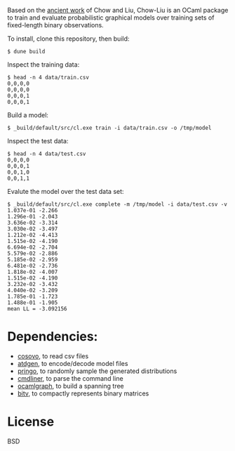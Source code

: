 Based on the [ancient
work](https://citeseerx.ist.psu.edu/viewdoc/download?doi=10.1.1.133.9772&rep=rep1&type=pdf)
of Chow and Liu, Chow-Liu is an OCaml package to train and evaluate
probabilistic graphical models over training sets of fixed-length
binary observations.

To install, clone this repository, then build:

```
$ dune build
```

Inspect the training data:
```
$ head -n 4 data/train.csv
0,0,0,0
0,0,0,0
0,0,0,1
0,0,0,1
```

Build a model:
```
$ _build/default/src/cl.exe train -i data/train.csv -o /tmp/model
```

Inspect the test data:
```
$ head -n 4 data/test.csv
0,0,0,0
0,0,0,1
0,0,1,0
0,0,1,1
```

Evalute the model over the test data set:
```
$ _build/default/src/cl.exe complete -m /tmp/model -i data/test.csv -v
1.037e-01 -2.266
1.296e-01 -2.043
3.636e-02 -3.314
3.030e-02 -3.497
1.212e-02 -4.413
1.515e-02 -4.190
6.694e-02 -2.704
5.579e-02 -2.886
5.185e-02 -2.959
6.481e-02 -2.736
1.818e-02 -4.007
1.515e-02 -4.190
3.232e-02 -3.432
4.040e-02 -3.209
1.785e-01 -1.723
1.488e-01 -1.905
mean LL = -3.092156
```

# Dependencies:

* [cosovo](https://opam.ocaml.org/packages/cosovo/), to read csv files
* [atdgen](https://opam.ocaml.org/packages/atdgen/), to encode/decode model files
* [pringo](https://opam.ocaml.org/packages/pringo/), to randomly sample the generated distributions
* [cmdliner](https://opam.ocaml.org/packages/cmdliner/), to parse the command line
* [ocamlgraph](https://opam.ocaml.org/packages/ocamlgraph/), to build a spanning tree
* [bitv](https://opam.ocaml.org/packages/bitv/), to compactly represents binary matrices

# License

BSD
